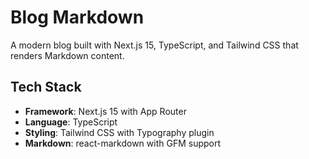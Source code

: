 # Blog Markdown

A modern blog built with Next.js 15, TypeScript, and Tailwind CSS that renders
Markdown content.

## Tech Stack

- **Framework**: Next.js 15 with App Router
- **Language**: TypeScript
- **Styling**: Tailwind CSS with Typography plugin
- **Markdown**: react-markdown with GFM support
